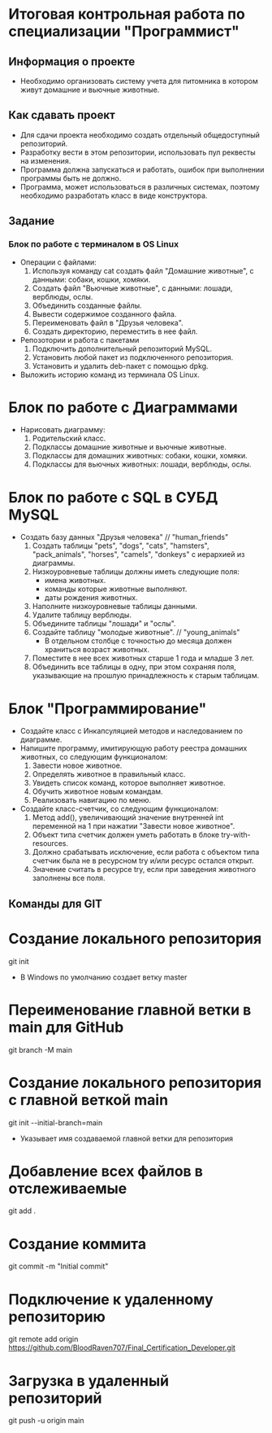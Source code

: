# Итоговая контрольная работа по специализации "Программист"

## Информация о проекте
- Необходимо организовать систему учета для питомника в котором живут домашние и вьючные животные.

## Как сдавать проект
- Для сдачи проекта необходимо создать отдельный общедоступный репозиторий.
- Разработку вести в этом репозитории, использовать пул реквесты на изменения.
- Программа должна запускаться и работать, ошибок при выполнении программы быть не должно.
- Программа, может использоваться в различных системах, поэтому необходимо разработать класс в виде конструктора.

## Задание
### Блок по работе с терминалом в OS Linux
- Операции с файлами:
    1. Используя команду cat создать файл "Домашние животные", с данными: собаки, кошки, хомяки.
    2. Создать файл "Вьючные животные", с данными: лошади, верблюды, ослы.
    3. Объединить созданные файлы.
    4. Вывести содержимое созданного файла.
    5. Переименовать файл в "Друзья человека".
    6. Создать директорию, переместить в нее файл.
- Репозотории и работа с пакетами
    1. Подключить дополнительный репозиторий MySQL.
    2. Установить любой пакет из подключенного репозитория.
    3. Установить и удалить deb-пакет с помощью dpkg.
- Выложить историю команд из терминала OS Linux.

# Блок по работе с Диаграммами
- Нарисовать диаграмму:
    1. Родительский класс.
    2. Подклассы домашние животные и вьючные животные.
    3. Подклассы для домашних животных: собаки, кошки, хомяки.
    4. Подклассы для вьючных животных: лошади, верблюды, ослы.

# Блок по работе с SQL в СУБД MySQL
- Создать базу данных "Друзья человека" // "human_friends"
    1. Создать таблицы "pets", "dogs", "cats", "hamsters", "pack_animals", "horses", "camels", "donkeys" с иерархией из диаграммы.
    2. Низкоуровневые таблицы должны иметь следующие поля:
        - имена животных.
        - команды которые животные выполняют.
        - даты рождения животных.
    3. Наполните низкоуровневые таблицы данными.
    4. Удалите таблицу верблюды.
    5. Объедините таблицы "лошади" и "ослы".
    6. Создайте таблицу "молодые животные". // "young_animals"
        - В отдельном столбце с точностью до месяца должен храниться возраст животных.
    7. Поместите в нее всех животных старше 1 года и младше 3 лет.
    8. Объединить все таблицы в одну, при этом сохраняя поля, указывающие на прошлую принадлежность к старым таблицам.

# Блок "Программирование"
- Создайте класс с Инкапсуляцией методов и наследованием по диаграмме.
- Напишите программу, имитирующую работу реестра домашних животных, со следующим функционалом:
    1. Завести новое животное.
    2. Определять животное в правильный класс.
    3. Увидеть список команд, которое выполняет животное.
    4. Обучить животное новым командам.
    5. Реализовать навигацию по меню.
- Создайте класс-счетчик, со следующим функционалом:
    1. Метод add(), увеличивающий значение внутренней int переменной на 1 при нажатии "Завести новое животное".
    2. Объект типа счетчик должен уметь работать в блоке try-with-resources.
    3. Должно срабатывать исключение, если работа с объектом типа счетчик была не в ресурсном try и/или ресурс остался открыт.
    4. Значение считать в ресурсе try, если при заведения животного заполнены все поля.

## Команды для GIT
# Создание локального репозитория
git init
- В Windows по умолчанию создает ветку master

# Переименование главной ветки в main для GitHub
git branch -M main

# Создание локального репозитория c главной веткой main
git init --initial-branch=main
- Указывает имя создаваемой главной ветки для репозитория

# Добавление всех файлов в отслеживаемые
git add .

# Создание коммита
git commit -m "Initial commit"

# Подключение к удаленному репозиторию
git remote add origin https://github.com/BloodRaven707/Final_Certification_Developer.git

# Загрузка в удаленный репозиторий
git push -u origin main
